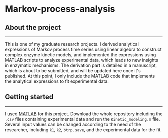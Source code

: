 # Markov-process-analysis
## About the project
---
This is one of my graduate research projects. I derived analytical expressions of Markov process time series using linear algebra to construct complex enzyme kinetic models, and implemented the expressions using MATLAB scripts to analyze experimental data, which leads to new insights in enzymatic mechanisms. The derivation part is detailed in a manuscript, which is about to be submitted, and will be updated here once it's published. At this point, I only include the MATLAB code that implements the analytical expressions to fit experimental data.

## Getting started
---
I used [MATLAB](https://www.mathworks.com/products/get-matlab.html?s_tid=gn_getml) for this project. Download the whole repository including the `.csv` files containing experimental data and run the `Kinetic_modeling.m` file. Several input values can be changed according to the need of the researcher, including `k1`, `k2`, `btrp`, `save`, and the experimental data for the fit.
